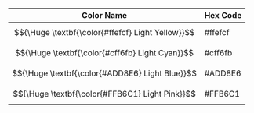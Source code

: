 | Color Name    | Hex Code |
|---------------|----------|
| $${\Huge \textbf{\color{#ffefcf} Light Yellow}}$$  | \#ffefcf |
| $${\Huge \textbf{\color{#cff6fb} Light Cyan}}$$    | \#cff6fb |
| $${\Huge \textbf{\color{#ADD8E6} Light Blue}}$$    | \#ADD8E6 |
| $${\Huge \textbf{\color{#FFB6C1} Light Pink}}$$    | \#FFB6C1 |
